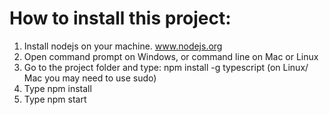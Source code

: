 # How to install this project:
  1. Install nodejs on your machine. www.nodejs.org
  2. Open command prompt on Windows, or command line on Mac or Linux
  3. Go to the project folder and type: npm install -g typescript (on Linux/ Mac you may need to use sudo)
  4. Type npm install
  5. Type npm start

